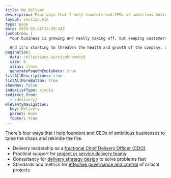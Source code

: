 ```yaml
---
title: We deliver
description: Four ways that I help founders and CEOs of ambitious businesses to tame the chaos and rekindle the fire
layout: section.njk
type: page
date: 2025-03-25T14:29:44Z
jumbotron: |
  Your business is growing and really taking off, but keeping customers happy as you scale up is an unexpected challenge.{.bold}

  And it's starting to threaten the health and growth of the company, affecting your passion as a founder.{.smaller .emphasis}
pagination:
  data: collections.servicePromoted
  size: 6
  alias: items
  generatePageOnEmptyData: true
listAllDescriptions: true
listAllMoreButton: true
showNav: false
indexListType: simple
redirect_from:
  - /delivery/
eleventyNavigation:
  key: Delivery
  parent: Home
  footer: true
---
```


There's four ways that I help founders and CEOs of ambitious businesses to tame the chaos and rekindle the fire.

- Delivery leadership as a [fractional Chief Delivery Officer (CDO)](/deliver/fractional/)
- Practical support for [project or service delivery teams](/deliver/project-delivery/)
- Consultancy for [delivery strategy design](/deliver/strategy-design/) to solve problems fast
- Standards and metrics for [effective governance and control](/deliver/governance-control/) of critical projects
